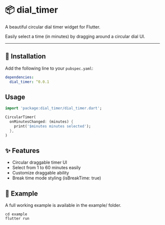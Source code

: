 # 📦 dial_timer

A beautiful circular dial timer widget for Flutter.

Easily select a time (in minutes) by dragging around a circular dial UI.

---

## 🚀 Installation

Add the following line to your `pubspec.yaml`:

```yaml
dependencies:
  dial_timer: ^0.0.1
```

## Usage

```dart
import 'package:dial_timer/dial_timer.dart';

CircularTimer(
  onMinutesChanged: (minutes) {
    print('$minutes minutes selected');
  },
)
```

## ✨ Features
- Circular draggable timer UI
- Select from 1 to 60 minutes easily
- Customize draggable ability
- Break time mode styling (isBreakTime: true)

## 📂 Example
A full working example is available in the example/ folder.

```shell
cd example
flutter run
```
